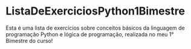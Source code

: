 # ListaDeExerciciosPython1Bimestre
Esta é uma lista de exercícios sobre conceitos básicos da linguagem de programação Python e lógica de programação, realizada no meu 1° Bimestre do curso!
